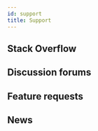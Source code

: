 ```yaml
---
id: support
title: Support
---
```


## Stack Overflow

## Discussion forums

## Feature requests

## News
